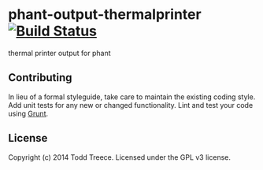 # phant-output-thermalprinter [![Build Status](https://secure.travis-ci.org/sparkfun/phant-output-thermalprinter.png?branch=master)](http://travis-ci.org/sparkfun/phant-output-thermalprinter)

thermal printer output for phant

## Contributing
In lieu of a formal styleguide, take care to maintain the existing coding style. Add unit tests for any new or changed functionality. Lint and test your code using [Grunt](http://gruntjs.com/).

## License
Copyright (c) 2014 Todd Treece. Licensed under the GPL v3 license.
